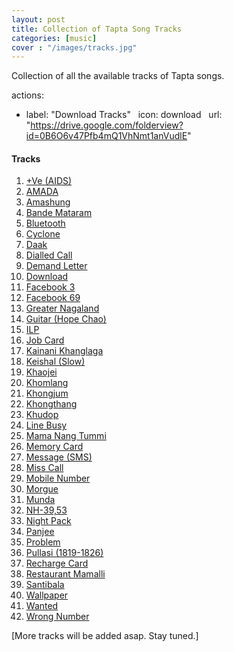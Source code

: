 ```yaml
---
layout: post
title: Collection of Tapta Song Tracks
categories: [music]
cover : "/images/tracks.jpg"
---
```


Collection of all the available tracks of Tapta songs. 

actions:
  - label: "Download Tracks"
    icon: download
    url:
    "https://drive.google.com/folderview?id=0B6O6v47Pfb4mQ1VhNmt1anVudlE"

#### Tracks 
1. [+Ve (AIDS)](https://drive.google.com/file/d/0B6O6v47Pfb4mNml2cGM2VTFwU0U/view?usp=drivesdk)
2. [AMADA](https://drive.google.com/file/d/0B6O6v47Pfb4mMFFJYk85V05sWUk/view?usp=drivesdk)
3. [Amashung](https://drive.google.com/file/d/0B6O6v47Pfb4mVWZaLWRVVXZxMzA/view?usp=drivesdk)
4. [Bande Mataram](https://drive.google.com/file/d/0B6O6v47Pfb4meERRb0tCLWN2M2c/view?usp=drivesdk)
5. [Bluetooth](https://drive.google.com/file/d/0B6O6v47Pfb4mbEw5WUJ3NnVZajg/view?usp=drivesdk)
6. [Cyclone](https://drive.google.com/file/d/0B6O6v47Pfb4ma3gzZlU2djVtcFE/view?usp=drivesdk)
7. [Daak](https://drive.google.com/file/d/0B6O6v47Pfb4mRTZVbnZMMnp0SG8/view?usp=drivesdk)
8. [Dialled Call](https://drive.google.com/file/d/0B6O6v47Pfb4mY091YXk4WC1SOFk/view?usp=drivesdk)
9. [Demand Letter](https://drive.google.com/file/d/0B6O6v47Pfb4mMTdFU2VJckJ2SVE/view?usp=drivesdk)
10. [Download](https://drive.google.com/file/d/0B6O6v47Pfb4mUnd2NmxPZ2Q1S1E/view?usp=drivesdk)
11. [Facebook 3](https://drive.google.com/file/d/0B6O6v47Pfb4mZi1XbWhyMkp0bDA/view?usp=drivesdk)
12. [Facebook 69](https://drive.google.com/file/d/0B6O6v47Pfb4mTEloempaSEtQdEE/view?usp=drivesdk)
13. [Greater Nagaland](https://drive.google.com/file/d/0B6O6v47Pfb4mTXlacHh5UHdDUWM/view?usp=drivesdk)
14. [Guitar (Hope Chao)](https://drive.google.com/file/d/0B6O6v47Pfb4mUnJnX3BuYzBZMlU/view?usp=drivesdk)
15. [ILP](https://drive.google.com/file/d/0B6O6v47Pfb4mSE5BRm9wWUpGQ3M/view?usp=drivesdk)
16. [Job Card](https://drive.google.com/file/d/0B6O6v47Pfb4mQUFLMHByU1h0ODA/view?usp=drivesdk)
17. [Kainani Khanglaga](https://drive.google.com/file/d/0B6O6v47Pfb4mVGsxYmNhNDVBdms/view?usp=drivesdk)
18. [Keishal (Slow)](https://drive.google.com/file/d/0B6O6v47Pfb4mczRNa0NSUEtYTDQ/view?usp=drivesdk)
19. [Khaojei](https://drive.google.com/file/d/0B6O6v47Pfb4mcWJURmh5R3NVdlk/view?usp=drivesdk)
20. [Khomlang](https://drive.google.com/file/d/0B6O6v47Pfb4mRXpTNy0wMEhyLTA/view?usp=drivesdk)
20. [Khongjum](https://drive.google.com/file/d/0B6O6v47Pfb4mWWY2b2JnelNRVzA/view?usp=drivesdk)
21. [Khongthang](https://drive.google.com/file/d/0B6O6v47Pfb4mS2g1SzJuREpvNHM/view?usp=drivesdk)
22. [Khudop](https://drive.google.com/file/d/0B6O6v47Pfb4mbVgxWUloZFVIcFE/view?usp=drivesdk)
23. [Line Busy](https://drive.google.com/file/d/0B6O6v47Pfb4mYU0ycXlOcE1qckk/view?usp=drivesdk)
24. [Mama Nang Tummi](https://drive.google.com/file/d/0B6O6v47Pfb4mdFJyRXZNRWRWNjQ/view?usp=drivesdk)
25. [Memory Card](https://drive.google.com/file/d/0B6O6v47Pfb4mRDR5a09vc0szMEk/view?usp=drivesdk)
26. [Message (SMS)](https://drive.google.com/file/d/0B6O6v47Pfb4mUXhEV29ibGlvclE/view?usp=drivesdk)
27. [Miss Call](https://drive.google.com/file/d/0B6O6v47Pfb4maThLc1dKMGdTWkU/view?usp=drivesdk)
28. [Mobile Number](https://drive.google.com/file/d/0B6O6v47Pfb4mV1I3Ml9WcC1oejg/view?usp=drivesdk)
29. [Morgue](https://drive.google.com/file/d/0B6O6v47Pfb4mVnZTUUVTMzFKMTg/view?usp=drivesdk)
30. [Munda](https://drive.google.com/file/d/0B6O6v47Pfb4mZGxOUndxOFBkUHM/view?usp=drivesdk)
31. [NH-39,53](https://drive.google.com/file/d/0B6O6v47Pfb4mWEJVTjVDQWQybjA/view?usp=drivesdk)
32. [Night Pack](https://drive.google.com/file/d/0B6O6v47Pfb4mQnc1SUJ6azlPLTg/view?usp=drivesdk)
33. [Panjee](https://drive.google.com/file/d/0B6O6v47Pfb4mNWJkdHFNMHNCLUU/view?usp=drivesdk)
34. [Problem](https://drive.google.com/file/d/0B6O6v47Pfb4ma0NLLUpSMDBCakk/view?usp=drivesdk)
35. [Pullasi (1819-1826)](https://drive.google.com/file/d/0B6O6v47Pfb4mTExxNGpwUkJ0Qkk/view?usp=drivesdk)
36. [Recharge Card](https://drive.google.com/file/d/0B6O6v47Pfb4mZENVaFRkZkFzRVU/view?usp=drivesdk)
37. [Restaurant Mamalli](https://drive.google.com/file/d/0B6O6v47Pfb4mMko0emlSTDJnTFE/view?usp=drivesdk)
38. [Santibala](https://drive.google.com/file/d/0B6O6v47Pfb4mNnk0bV9FWTNvZ1E/view?usp=drivesdk)
39. [Wallpaper](https://drive.google.com/file/d/0B6O6v47Pfb4mMlBNRjU3RUFyZUE/view?usp=drivesdk)
40. [Wanted](https://drive.google.com/file/d/0B6O6v47Pfb4mOGNNWEVuTl9zVG8/view?usp=drivesdk)
41. [Wrong Number](https://drive.google.com/file/d/0B6O6v47Pfb4mV0J6S3NNaW5RTkE/view?usp=drivesdk)

[More tracks will be added asap. Stay tuned.]
